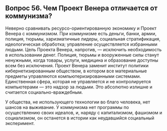 ## Вопрос 56. Чем Проект Венера отличается от коммунизма?

Неверно сравнивать ресурсо-ориентированную экономику и Проект Венера с коммунизмом. При коммунизме есть деньги, банки, армии, полиция, тюрьмы, харизматичные лидеры, социальная стратификация, идеологическая обработка; управление осуществляется избранными людьми. Цель Проекта Венера, напротив, — исключить необходимость в использовании денег. Полиция, тюрьмы и вооруженные силы станут ненужными, когда товары, услуги, медицина и образование доступны всем без исключения. Проект Венера заменит институт политики кибернетизированным обществом, в котором все материальные предметы управляются компьютеризированными системами. Единственная сфера, которая не управляется и не контролируется компьютерами — это надзор за людьми. Это абсолютно излишне и считается социально-враждебным.

У общества, не использующего технологии во благо человека, нет шансов на выживание. У коммунизма нет программы по осуществлению своих идеалов, и, наряду с капитализмом, фашизмом и социализмом, он останется в истории как неудавшийся социальный эксперимент.